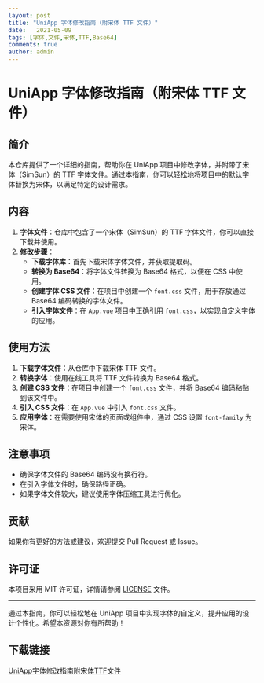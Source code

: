 ```yaml
---
layout: post
title: "UniApp 字体修改指南（附宋体 TTF 文件）"
date:   2021-05-09
tags: [字体,文件,宋体,TTF,Base64]
comments: true
author: admin
---
```

# UniApp 字体修改指南（附宋体 TTF 文件）

## 简介
本仓库提供了一个详细的指南，帮助你在 UniApp 项目中修改字体，并附带了宋体（SimSun）的 TTF 字体文件。通过本指南，你可以轻松地将项目中的默认字体替换为宋体，以满足特定的设计需求。

## 内容
1. **字体文件**：仓库中包含了一个宋体（SimSun）的 TTF 字体文件，你可以直接下载并使用。
2. **修改步骤**：
   - **下载字体库**：首先下载宋体字体文件，并获取提取码。
   - **转换为 Base64**：将字体文件转换为 Base64 格式，以便在 CSS 中使用。
   - **创建字体 CSS 文件**：在项目中创建一个 `font.css` 文件，用于存放通过 Base64 编码转换的字体文件。
   - **引入字体文件**：在 `App.vue` 项目中正确引用 `font.css`，以实现自定义字体的应用。

## 使用方法
1. **下载字体文件**：从仓库中下载宋体 TTF 文件。
2. **转换字体**：使用在线工具将 TTF 文件转换为 Base64 格式。
3. **创建 CSS 文件**：在项目中创建一个 `font.css` 文件，并将 Base64 编码粘贴到该文件中。
4. **引入 CSS 文件**：在 `App.vue` 中引入 `font.css` 文件。
5. **应用字体**：在需要使用宋体的页面或组件中，通过 CSS 设置 `font-family` 为宋体。

## 注意事项
- 确保字体文件的 Base64 编码没有换行符。
- 在引入字体文件时，确保路径正确。
- 如果字体文件较大，建议使用字体压缩工具进行优化。

## 贡献
如果你有更好的方法或建议，欢迎提交 Pull Request 或 Issue。

## 许可证
本项目采用 MIT 许可证，详情请参阅 [LICENSE](LICENSE) 文件。

---

通过本指南，你可以轻松地在 UniApp 项目中实现字体的自定义，提升应用的设计个性化。希望本资源对你有所帮助！

## 下载链接

[UniApp字体修改指南附宋体TTF文件](https://pan.quark.cn/s/ff5ed9161ab2)